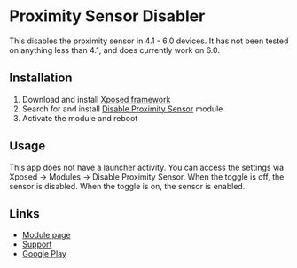 Proximity Sensor Disabler
========================

This disables the proximity sensor in 4.1 - 6.0 devices. It has not been tested on anything less than 4.1, and does currently work on 6.0.

Installation
------------
 1. Download and install [Xposed framework](http://repo.xposed.info/module/de.robv.android.xposed.installer)
 2. Search for and install [Disable Proximity Sensor](http://repo.xposed.info/module/com.mrchandler.disableprox) module
 3. Activate the module and reboot

Usage
-----
This app does not have a launcher activity. You can access the settings via Xposed -> Modules -> Disable Proximity Sensor. When the toggle is off, the sensor is disabled. When the toggle is on, the sensor is enabled.

Links
-----
 - [Module page](http://repo.xposed.info/module/com.mrchandler.disableprox)
 - [Support](http://forum.xda-developers.com/xposed/modules/mod-disable-proximity-t2798887)
 - [Google Play](https://play.google.com/store/apps/details?id=com.mrchandler.disableprox)
